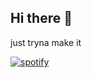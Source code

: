 ## Hi there 👋
 just tryna make it
<!--
**jul-cesar/jul-cesar** is a ✨ _special_ ✨ repository because its `README.md` (this file) appears on your GitHub profile.

Here are some ideas to get you started:

- 🔭 I’m currently working on ...
- 🌱 I’m currently learning ...
- 👯 I’m looking to collaborate on ...
- 🤔 I’m looking for help with ...
- 💬 Ask me about ...
- 📫 How to reach me: ...
- 😄 Pronouns: ...
- ⚡ Fun fact: ...
-->

<a href="https://api.statusbadges.me/openspotify/625492348842934272" target="_blank" rel="noopener"><img src="https://api.statusbadges.me/badge/spotify/625492348842934272" alt="spotify"></a>


